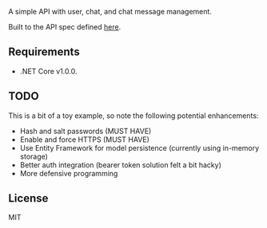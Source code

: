 A simple API with user, chat, and chat message management.

Built to the API spec defined [here](http://docs.oracodechallenge.apiary.io/#reference/endpoints).

## Requirements

- .NET Core v1.0.0.

## TODO

This is a bit of a toy example, so note the following potential enhancements:

- Hash and salt passwords (MUST HAVE)
- Enable and force HTTPS (MUST HAVE)
- Use Entity Framework for model persistence (currently using in-memory storage)
- Better auth integration (bearer token solution felt a bit hacky)
- More defensive programming


## License

MIT
